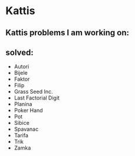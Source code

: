 # Kattis
Kattis problems I am working on:
- 
solved:
-
- Autori
- Bijele
- Faktor
- Filip
- Grass Seed Inc.
- Last Factorial Digit
- Planina
- Poker Hand
- Pot
- Sibice
- Spavanac
- Tarifa
- Trik
- Zamka